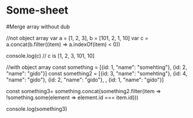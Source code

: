 # Some-sheet

#Merge array without dub

//not object array
var a = [1, 2, 3], b = [101, 2, 1, 10]
var c = a.concat(b.filter((item) => a.indexOf(item) < 0))

console.log(c) // c is [1, 2, 3, 101, 10]

//with object array
const something = [{id: 1, "name": "somehting"}, {id: 2, "name": "gido"}]
const something2 = [{id: 3, "name": "somehting"}, {id: 4, "name": "gido"}, {id: 2, "name": "gido"}, , {id: 1, "name": "gido"}]

const something3= something.concat(something2.filter(item => !something.some(element => element.id === item.id)))

console.log(something3)



